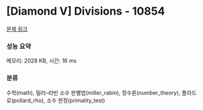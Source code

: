 # [Diamond V] Divisions - 10854 

[문제 링크](https://www.acmicpc.net/problem/10854) 

### 성능 요약

메모리: 2028 KB, 시간: 16 ms

### 분류

수학(math), 밀러–라빈 소수 판별법(miller_rabin), 정수론(number_theory), 폴라드 로(pollard_rho), 소수 판정(primality_test)

